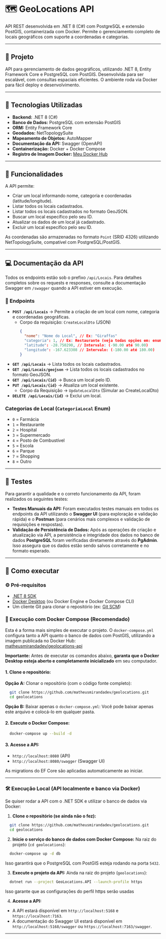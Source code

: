 # 🗺️ GeoLocations API

API REST desenvolvida em .NET 8 (C#) com PostgreSQL e extensão PostGIS, containerizada com Docker. Permite o gerenciamento completo de locais geográficos com suporte a coordenadas e categorias.

---

## 📖 Projeto
API para gerenciamento de dados geográficos, utilizando .NET 8, Entity Framework Core e PostgreSQL com PostGIS. Desenvolvida para ser escalável, com consultas espaciais eficientes. O ambiente roda via Docker para fácil deploy e desenvolvimento.

---

## 📌 Tecnologias Utilizadas
- **Backend:** .NET 8 (C#)
- **Banco de Dados:** PostgreSQL com extensão PostGIS
- **ORM:** Entity Framework Core
- **Geodados:** NetTopologySuite
- **Mapeamento de Objetos:** AutoMapper
- **Documentação da API:** Swagger (OpenAPI)
- **Containerização:** Docker + Docker Compose
- **Registro de Imagem Docker:** [Meu Docker Hub](https://hub.docker.com/r/matheusmirandadev/geolocations-api)

---

## 🔗 Funcionalidades

A API permite:
- Criar um local informando nome, categoria e coordenadas (latitude/longitude).
- Listar todos os locais cadastrados.
- Listar todos os locais cadastrados no formato GeoJSON.
- Buscar um local específico pelo seu ID.
- Atualizar os dados de um local já cadastrado.
- Excluir um local específico pelo seu ID.

As coordenadas são armazenadas no formato `Point` (SRID 4326) utilizando NetTopologySuite, compatível com PostgreSQL/PostGIS.

---

## 💻 Documentação da API
Todos os endpoints estão sob o prefixo `/api/Locais`. Para detalhes completos sobre os requests e responses, consulte a documentação Swagger em `/swagger` quando a API estiver em execução.

### 🔹 Endpoints

- **`POST /api/Locais`** → Permite a criação de um local com nome, categoria e coordenadas geográficas.
    - Corpo da requisição: `CreateLocalDto` (JSON)
        ```json
        {
          "nome": "Nome do Local", // Ex: "Giraffas"
          "categoria": 1, // Ex: Restaurante (veja todas opções em: enum CategoriaLocal)
          "latitude": -28.750290, // Intervalo: (-90.00 até 90.00)
          "longitude": -167.623308 // Intervalo: (-180.00 até 180.00)
        }
        ```

* **`GET /api/Locais`** → Lista todos os locais cadastrados.
* **`GET /api/Locais/geojson`** → Lista todos os locais cadastrados no formato GeoJSON.
* **`GET /api/Locais/{id}`** → Busca um local pelo ID.
* **`PUT /api/Locais/{id}`** → Atualiza um local existente.
    * Corpo da Requisição → `UpdateLocalDto` (Simular ao CreateLocalDto)
* **`DELETE /api/Locais/{id}`** → Exclui um local.

### Categorias de Local (`CategoriaLocal` Enum)

* `0` = Farmácia
* `1` = Restaurante
* `2` = Hospital
* `3` = Supermercado
* `4` = Posto de Combustível
* `5` = Escola
* `6` = Parque
* `7` = Shopping
* `8` = Outro

---

## 🧪 Testes

Para garantir a qualidade e o correto funcionamento da API, foram realizados os seguintes testes:

* **Testes Manuais da API:** Foram executados testes manuais em todos os endpoints da API utilizando o **Swagger UI** (para exploração e validação rápida) e o **Postman** (para cenários mais complexos e validação de requisições e respostas).
* **Validação de Persistência de Dados:** Após as operações de criação e atualização via API, a persistência e integridade dos dados no banco de dados **PostgreSQL** foram verificadas diretamente através do **PgAdmin**. Isso assegura que os dados estão sendo salvos corretamente e no formato esperado.

---

## 🚀 Como executar

### ⚙️ Pré-requisitos
- [.NET 8 SDK](https://dotnet.microsoft.com/download/dotnet/8.0)
- [Docker Desktop](https://www.docker.com/products/docker-desktop/) (ou Docker Engine e Docker Compose CLI)
- Um cliente Git para clonar o repositório (ex: [Git SCM](https://git-scm.com/downloads))

### 🐳 Execução com Docker Compose (Recomendado)

Esta é a forma mais simples de executar o projeto. O `docker-compose.yml` configura tanto a API quanto o banco de dados com PostGIS, utilizando a imagem publicada no Docker Hub:  
 [matheusmirandadev/geolocations-api](https://hub.docker.com/r/matheusmirandadev/geolocations-api)

 **Importante:** Antes de executar os comandos abaixo, **garanta que o Docker Desktop esteja aberto e completamente inicializado** em seu computador.

#### 1. Clone o repositório:

**Opção A:** Clonar o repositório (com o código fonte completo):
```bash
  git clone https://github.com/matheusmirandadev/geolocations.git
  cd geolocations
```

**Opção B:** Baixar apenas o `docker-compose.yml`:
Você pode baixar apenas este arquivo e colocá-lo em qualquer pasta.

#### 2. Execute o Docker Compose:
```bash
  docker-compose up --build -d
```

#### 3. Acesse a API:
- `http://localhost:8080` (API)
- `http://localhost:8080/swagger` (Swagger UI)

As migrations do EF Core são aplicadas automaticamente ao iniciar.

---

### 🛠️ Execução Local (API localmente e banco via Docker)

Se quiser rodar a API com o .NET SDK e utilizar o banco de dados via Docker:

1.  **Clone o repositório (se ainda não o fez):**
```bash
  git clone https://github.com/matheusmirandadev/geolocations.git
  cd geolocations
```
2.  **Inicie o serviço do banco de dados com Docker Compose:**
  Na raiz do projeto (`cd geolocations`):
  ```bash
    docker-compose up -d db
  ```
  Isso garantirá que o PostgreSQL com PostGIS esteja rodando na porta `5432`.

3.  **Execute o projeto da API:**
  Ainda na raiz do projeto (`geolocations`):
  ```bash
    dotnet run --project GeoLocations.API --launch-profile https
  ```
Isso garante que as configurações do perfil https serão usadas

4.  **Acesse a API:**
  * A API estará disponível em `http://localhost:5168` e `https://localhost:7163`.
  * A documentação do Swagger UI estará disponível em `http://localhost:5168/swagger` ou `https://localhost:7163/swagger`.

---
